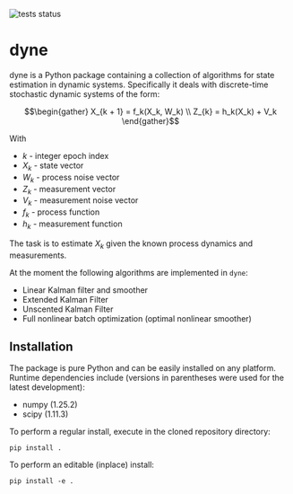 ![tests status](https://github.com/nmayorov/dyne/actions/workflows/build_and_test.yaml/badge.svg)

# dyne

dyne is a Python package containing a collection of algorithms for state estimation in dynamic 
systems.
Specifically it deals with discrete-time stochastic dynamic systems of the form:

```math
\begin{gather}
X_{k + 1} = f_k(X_k, W_k) \\
Z_{k} = h_k(X_k) + V_k
\end{gather}
```
With

- $k$ - integer epoch index
- $X_k$ - state vector
- $W_k$ - process noise vector
- $Z_k$ - measurement vector
- $V_k$ - measurement noise vector
- $f_k$ - process function
- $h_k$ - measurement function

The task is to estimate $X_k$ given the known process dynamics and measurements.

At the moment the following algorithms are implemented in `dyne`:

- Linear Kalman filter and smoother
- Extended Kalman Filter
- Unscented Kalman Filter
- Full nonlinear batch optimization (optimal nonlinear smoother)

## Installation

The package is pure Python and can be easily installed on any platform.
Runtime dependencies include (versions in parentheses were used for the latest development):

* numpy (1.25.2)
* scipy (1.11.3)

To perform a regular install, execute in the cloned repository directory: 
```shell
pip install .
```
To perform an editable (inplace) install:
```shell
pip install -e .
```

